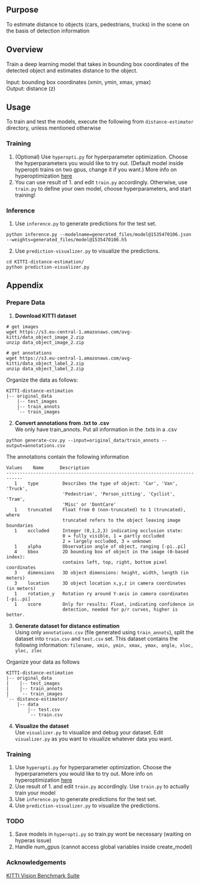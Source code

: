 ## Purpose
To estimate distance to objects (cars, pedestrians, trucks) in the scene on the basis of detection information

## Overview
Train a deep learning model that takes in bounding box coordinates of the detected object and estimates distance to the object.

Input: bounding box coordinates (xmin, ymin, xmax, ymax) <br/>
Output: distance (z)

## Usage
To train and test the models, execute the following from `distance-estimator` directory, unless mentioned otherwise

### Training
1. (Optional) Use `hyperopti.py` for hyperparameter optimization. Choose the hyperparameters you would like to try out. (Default model inside hyperopti trains on two gpus, change it if you want.) More info on hyperoptimization [here](https://github.com/maxpumperla/hyperas)
2. You can use result of 1. and edit `train.py` accordingly. Otherwise, use `train.py` to define your own model, choose hyperparameters, and start training!

### Inference
1. Use `inference.py` to generate predictions for the test set.
```
python inference.py --modelname=generated_files/model@1535470106.json --weights=generated_files/model@1535470106.h5
```
2. Use `prediction-visualizer.py` to visualize the predictions.
```
cd KITTI-distance-estimation/
python prediction-visualizer.py
```

## Appendix
### Prepare Data
1. **Download KITTI dataset**
```shell
# get images
wget https://s3.eu-central-1.amazonaws.com/avg-kitti/data_object_image_2.zip
unzip data_object_image_2.zip

# get annotations
wget https://s3.eu-central-1.amazonaws.com/avg-kitti/data_object_label_2.zip
unzip data_object_label_2.zip
```

Organize the data as follows:

```shell
KITTI-distance-estimation
|-- original_data
    |-- test_images
    |-- train_annots
    `-- train_images
```

2. **Convert annotations from .txt to .csv**<br/>
We only have train_annots. Put all information in the .txts in a .csv

```shell
python generate-csv.py --input=original_data/train_annots --output=annotations.csv
```

The annotations contain the following information

```
Values    Name      Description
----------------------------------------------------------------------------
   1    type         Describes the type of object: 'Car', 'Van', 'Truck',
                     'Pedestrian', 'Person_sitting', 'Cyclist', 'Tram',
                     'Misc' or 'DontCare'
   1    truncated    Float from 0 (non-truncated) to 1 (truncated), where
                     truncated refers to the object leaving image boundaries
   1    occluded     Integer (0,1,2,3) indicating occlusion state:
                     0 = fully visible, 1 = partly occluded
                     2 = largely occluded, 3 = unknown
   1    alpha        Observation angle of object, ranging [-pi..pi]
   4    bbox         2D bounding box of object in the image (0-based index):
                     contains left, top, right, bottom pixel coordinates
   3    dimensions   3D object dimensions: height, width, length (in meters)
   3    location     3D object location x,y,z in camera coordinates (in meters)
   1    rotation_y   Rotation ry around Y-axis in camera coordinates [-pi..pi]
   1    score        Only for results: Float, indicating confidence in
                     detection, needed for p/r curves, higher is better.
```

3. **Generate dataset for distance estimation**<br/>
Using only `annotations.csv` (file generated using `train_annots`), split the dataset into `train.csv` and `test.csv` set.
This dataset contains the following information:
`filename, xmin, ymin, xmax, ymax, angle, xloc, yloc, zloc`

Organize your data as follows
```
KITTI-distance-estimation
|-- original_data
|    |-- test_images
|    |-- train_annots
|    `-- train_images
`-- distance-estimator/
    |-- data
        |-- test.csv
        `-- train.csv
```

4. **Visualize the dataset**<br/>
Use `visualizer.py` to visualize and debug your dataset. Edit `visualizer.py` as you want to visualize whatever data you want.

### Training
1. Use `hyperopti.py` for hyperparameter optimization. Choose the hyperparameters you would like to try out. More info on hyperoptimization [here](https://github.com/maxpumperla/hyperas)
2. Use result of 1. and edit `train.py` accordingly. Use `train.py` to actually train your model
3. Use `inference.py` to generate predictions for the test set.
4. Use `prediction-visualizer.py` to visualize the predictions.

### TODO
1. Save models in `hyperopti.py` so train.py wont be necessary (waiting on hyperas issue)
2. Handle num_gpus (cannot access global variables inside create_model)

### Acknowledgements
[KITTI Vision Benchmark Suite](http://www.cvlibs.net/datasets/kitti/)
